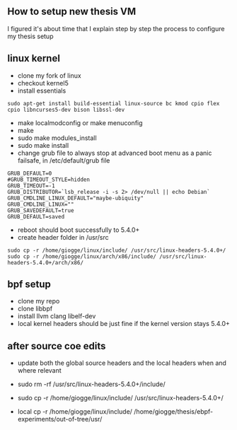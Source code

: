 ## How to setup new thesis VM

I figured it's about time that I explain step by step the process to configure my thesis setup

## linux kernel

- clone my fork of linux
- checkout kernel5
- install essentials

```
sudo apt-get install build-essential linux-source bc kmod cpio flex cpio libncurses5-dev bison libssl-dev
```
- make localmodconfig or make menuconfig
- make
- sudo make modules_install
- sudo make install
- change grub file to always stop at advanced boot menu as a panic failsafe, in /etc/default/grub file

```
GRUB_DEFAULT=0
#GRUB_TIMEOUT_STYLE=hidden
GRUB_TIMEOUT=-1
GRUB_DISTRIBUTOR=`lsb_release -i -s 2> /dev/null || echo Debian`
GRUB_CMDLINE_LINUX_DEFAULT="maybe-ubiquity"
GRUB_CMDLINE_LINUX=""
GRUB_SAVEDEFAULT=true
GRUB_DEFAULT=saved
```
- reboot should boot successfully to 5.4.0+
- create header folder in /usr/src

```
sudo cp -r /home/giogge/linux/include/ /usr/src/linux-headers-5.4.0+/
sudo cp -r /home/giogge/linux/arch/x86/include/ /usr/src/linux-headers-5.4.0+/arch/x86/
```
## bpf setup 

- clone my repo
- clone libbpf
- install llvm clang libelf-dev
- local kernel headers should be just fine if the kernel version stays 5.4.0+

## after source coe edits

- update both the global source headers and the local headers when and where relevant
- sudo rm -rf /usr/src/linux-headers-5.4.0+/include/
- sudo cp -r /home/giogge/linux/include/ /usr/src/linux-headers-5.4.0+/

- local
cp -r /home/giogge/linux/include/ /home/giogge/thesis/ebpf-experiments/out-of-tree/usr/
